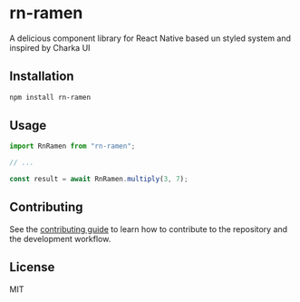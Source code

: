 # rn-ramen

A delicious component library for React Native based un styled system and inspired by Charka UI

## Installation

```sh
npm install rn-ramen
```

## Usage

```js
import RnRamen from "rn-ramen";

// ...

const result = await RnRamen.multiply(3, 7);
```

## Contributing

See the [contributing guide](CONTRIBUTING.md) to learn how to contribute to the repository and the development workflow.

## License

MIT
